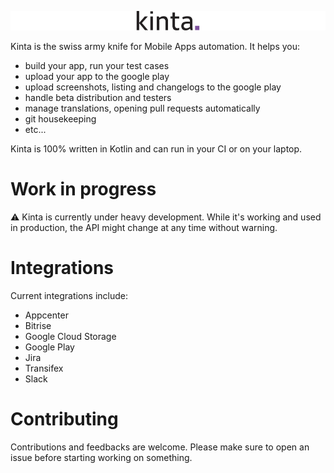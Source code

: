 ![kinta](docs/kinta.png)

Kinta is the swiss army knife for Mobile Apps automation. It helps you:

* build your app, run your test cases
* upload your app to the google play
* upload screenshots, listing and changelogs to the google play
* handle beta distribution and testers
* manage translations, opening pull requests automatically 
* git housekeeping
* etc...

Kinta is 100% written in Kotlin and can run in your CI or on your laptop.

# Work in progress

⚠️ Kinta is currently under heavy development. While it's working and used in production, the API might change at any time without warning.

# Integrations

Current integrations include:

* Appcenter
* Bitrise
* Google Cloud Storage
* Google Play
* Jira
* Transifex
* Slack

# Contributing

Contributions and feedbacks are welcome. Please make sure to open an issue before starting working on something.
  